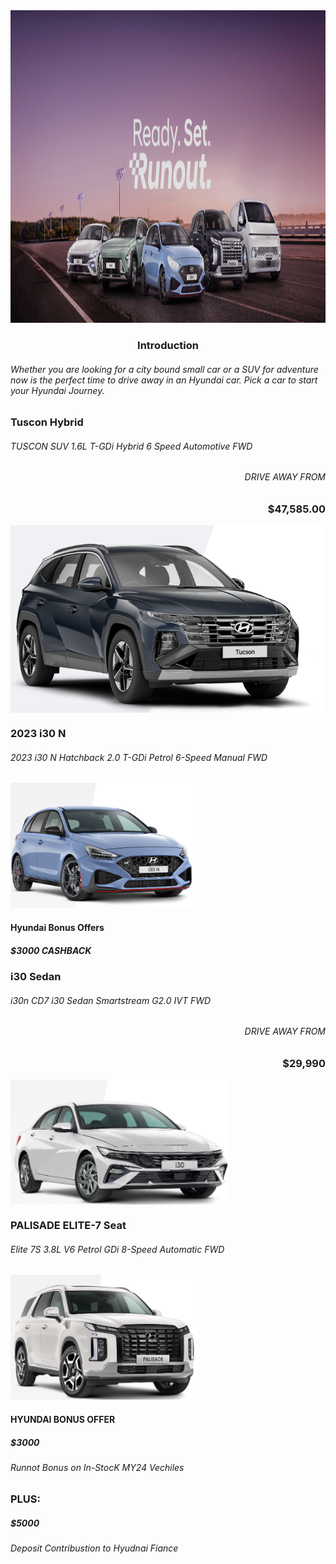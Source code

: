 <!DOCTYPE html>
<html>
<body>

<img src="ready set.png" width="1300" height="500"/>

<h3 align="center"> Introduction</h3>
<h6 align="left"> Whether you are looking for a city bound small car or a 
  SUV for adventure now is the perfect time to drive away in an Hyundai car. 
  Pick a car to start your Hyundai Journey.

<h3 align="left">Tuscon Hybrid  <h6> TUSCON SUV 1.6L T-GDi Hybrid 6 Speed Automotive FWD 
  <h6 align="right">DRIVE AWAY FROM</h6> <h3 align="right">$47,585.00</h3> </h1> <img align="center" width="500" height="300" src="Screenshot 2024-11-25 162101.png"/>

  
  
  
  
  
  
  
  
  
  
  
  
  
  
  <h3>2023 i30 N</h3>
  <h6>2023 i30 N  Hatchback 2.0 T-GDi Petrol 6-Speed Manual FWD</h6>
<img  width="300" height="200" src="Screenshot 2024-11-25 155859.png"/>
  <h4 align="left"> Hyundai Bonus Offers</h5>
  <h5>$3000 CASHBACK </h5>

  <h3 align="left"> i30 Sedan<h6>i30n CD7 i30 Sedan Smartstream G2.0 IVT FWD</h6>
     <h6 align="right">DRIVE AWAY FROM</h6> <h3 align="right">$29,990</h3><img align="center" width="350" height="200" src="Screenshot 2024-11-25 163546.png"/>

<h3 align="left"> PALISADE ELITE-7 Seat                    
<h6>Elite 7S 3.8L V6 Petrol GDi 8-Speed Automatic FWD</h6>
<img src="Screenshot 2024-11-25 171433.png" width="300" height="200"/>
<h4>HYUNDAI BONUS OFFER</h4>
<h5>$3000</h5>
<h6>Runnot Bonus on In-StocK MY24 Vechiles</h6>
<h3>PLUS:</h3>
<h5>$5000</h5>  
<h6>Deposit Contribustion to Hyudnai Fiance</h6>

